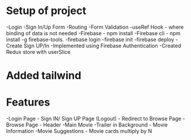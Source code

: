 # Setup of project

-Login
-Sign In/Up Form
-Routing
-Form Validation
-useRef Hook - where binding of data is not needed
-Firebase - npm install
-Firebase cli - npm install -g firebase-tools.
-firebase login
-firebase init
-firebase deploy
-Create Sign UP/In
-Implemented using Firebase Authentication
-Created Redux store with userSlice

# Added tailwind

# Features

-Login Page - Sign IN/ Sign UP Page (Logout) - Redirect to Browse Page
-Browse Page - Header
-Main Movie
-Trailer in Background - Movie Information
-Movie Suggestions - Movie cards multiply by N
